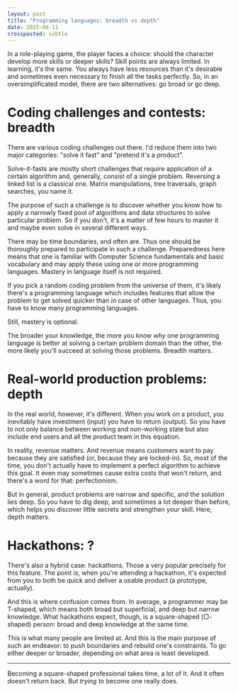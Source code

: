 ```yaml
---
layout: post
title: "Programming languages: breadth vs depth"
date: 2015-08-11
crossposted: svbtle
---
```


In a role-playing game, the player faces a choice: should the character develop more skills or deeper skills? Skill points are always limited. In learning, it's the same. You always have less resources than it's desirable and sometimes even necessary to finish all the tasks perfectly. So, in an oversimplificated model, there are two alternatives: go broad or go deep.

# Coding challenges and contests: breadth
There are various coding challenges out there. I'd reduce them into two major categories: "solve it fast" and "pretend it's a product".

Solve-it-fasts are mostly short challenges that require application of a certain algorithm and, generally, consist of a single problem. Reversing a linked list is a classical one. Matrix manipulations, tree traversals, graph searches, you name it.

The purpose of such a challenge is to discover whether you know how to apply a narrowly fixed pool of algorithms and data structures to solve particular problem. So if you don't, it's a matter of few hours to master it and maybe even solve in several different ways.

There may be time boundaries, and often are. Thus one should be thoroughly prepared to participate in such a challenge. Preparedness here means that one is familiar with Computer Science fundamentals and basic vocabulary and may apply these using one or more programming languages. Mastery in language itself is not required.

If you pick a random coding problem from the universe of them, it's likely there's a programming language which includes features that allow the problem to get solved quicker than in case of other languages. Thus, you have to know many programming languages.

Still, mastery is optional.

The broader your knowledge, the more you know *why* one programming language is better at solving a certain problem domain than the other, the more likely you'll succeed at solving those problems. Breadth matters.

# Real-world production problems: depth
In the real world, however, it's different. When you work on a product, you inevitably have investment (input) you have to return (output). So you have to not only balance between working and non-working state but also include end users and all the product team in this equation.

In reality, revenue matters. And revenue means customers want to pay because they are satisfied (or, because they are locked-in). So, most of the time, you don't actually have to implement a perfect algorithm to achieve this goal. It even may sometimes cause extra costs that won't return, and there's a word for that: perfectionism.

But in general, product problems are narrow and specific, and the solution lies deep. So you have to dig deep, and sometimes a lot deeper than before, which helps you discover little secrets and strengthen your skill. Here, depth matters.

# Hackathons: ?
There's also a hybrid case: hackathons. Those a very popular precisely for this feature. The point is, when you're attending a hackathon, it's expected from you to both be quick and deliver a usable product (a prototype, actually).

And this is where confusion comes from. In average, a programmer may be T-shaped, which means both broad but superficial, and deep but narrow knowledge. What hackathons expect, though, is a square-shaped (▢-shaped) person: broad and deep knowledge at the same time.

This is what many people are limited at. And this is the main purpose of such an endeavor: to push boundaries and rebuild one's constraints. To go either deeper or broader, depending on what area is least developed.

----

Becoming a square-shaped professional takes time, a lot of it. And it often doesn't return back. But *trying* to become one really does.